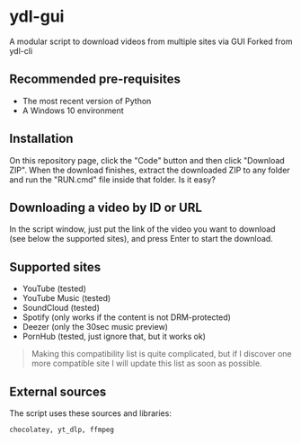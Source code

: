 # ydl-gui
A modular script to download videos from multiple sites via GUI
Forked from ydl-cli

## Recommended pre-requisites
 - The most recent version of Python
 - A Windows 10 environment
 
## Installation
On this repository page, click the "Code" button and then click "Download ZIP". When the download finishes, extract the downloaded ZIP to any folder and run the "RUN.cmd" file inside that folder. Is it easy?

## Downloading a video by ID or URL
In the script window, just put the link of the video you want to download (see below the supported sites), and press Enter to start the download.

## Supported sites
- YouTube (tested)
- YouTube Music (tested)
- SoundCloud (tested)
- Spotify (only works if the content is not DRM-protected)
- Deezer (only the 30sec music preview)
- PornHub (tested, just ignore that, but it works ok)
> Making this compatibility list is quite complicated, but if I discover one more compatible site I will update this list as soon as possible.

## External sources
The script uses these sources and libraries:
```
chocolatey, yt_dlp, ffmpeg
```